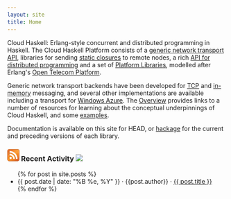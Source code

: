 ```yaml
---
layout: site
title: Home
---
```

Cloud Haskell: Erlang-style concurrent and distributed programming in Haskell.
The Cloud Haskell Platform consists of a
[generic network transport API](https://github.com/haskell-distibuted/distributed-process/network-transport),
libraries for sending [static closures](https://github.com/haskell-distibuted/distributed-process/distributed-process-static) to remote nodes, a rich [API for distributed programming](https://github.com/haskell-distibuted/distributed-process/distributed-process) and a 
set of [Platform Libraries](https://github.com/haskell-distibuted/distributed-process-platform),
modelled after Erlang's [Open Telecom Platform](http://www.erlang.org/doc/).

Generic network transport backends have been developed for
[TCP](https://github.com/haskell-distibuted/distributed-process/network-transport-tcp) and
[in-memory](https://github.com/haskell-distibuted/distributed-process/network-transport-inmemory)
messaging, and several other implementations are available including a transport for
[Windows Azure](https://github.com/haskell-distibuted/distributed-process/distributed-process-azure). The [Overview](https://github.com/haskell-distibuted/distributed-process/wiki/Overiview) provides links to a number of resources for learning about the conceptual underpinnings of Cloud Haskell, and some [examples](https://github.com/haskell-distibuted/distributed-process/distributed-process-demos).

Documentation is available on this site for HEAD, or
[hackage](http://hackage.haskell.org/package/distributed-process) for the current and preceding versions of
each library.

### <a href="/rss.xml"><img src="/img/feed-icon-28x28.png"></a> Recent Activity <a class="pull-right" href="http://hackage.haskell.org/platform" ><img src="http://hackage.haskell.org/platform/icons/button-64.png"></a>

<div class="content">
  <div class="related">
    <ul>
      {% for post in site.posts %}
      <li>
        <span>{{ post.date | date: "%B %e, %Y" }}</span> &middot; <span>{{post.author}}</span> &middot; <span><a href="{% if post.link != null %}{{ post.link }}{% else %}{{ post.url }}{% endif %}">{{ post.title }}</a></span>
      </li>
      {% endfor %}
    </ul>
  </div>
</div>


